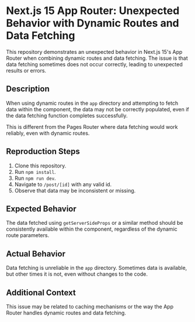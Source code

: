 # Next.js 15 App Router: Unexpected Behavior with Dynamic Routes and Data Fetching

This repository demonstrates an unexpected behavior in Next.js 15's App Router when combining dynamic routes and data fetching.  The issue is that data fetching sometimes does not occur correctly, leading to unexpected results or errors.

## Description

When using dynamic routes in the `app` directory and attempting to fetch data within the component, the data may not be correctly populated, even if the data fetching function completes successfully.

This is different from the Pages Router where data fetching would work reliably,  even with dynamic routes.

## Reproduction Steps

1. Clone this repository.
2. Run `npm install`.
3. Run `npm run dev`.
4. Navigate to `/post/[id]` with any valid id. 
5. Observe that data may be inconsistent or missing.

## Expected Behavior

The data fetched using `getServerSideProps` or a similar method should be consistently available within the component, regardless of the dynamic route parameters.

## Actual Behavior

Data fetching is unreliable in the `app` directory. Sometimes data is available, but other times it is not, even without changes to the code.

## Additional Context

This issue may be related to caching mechanisms or the way the App Router handles dynamic routes and data fetching.